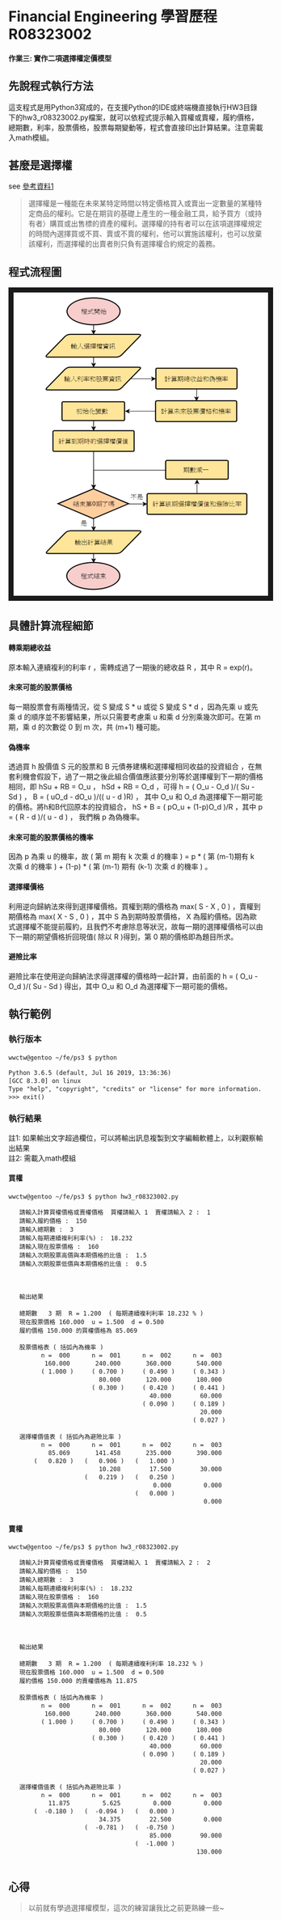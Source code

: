 # Financial Engineering  學習歷程  R08323002

#### 作業三: 實作二項選擇權定價模型

## 先說程式執行方法

這支程式是用Python3寫成的，在支援Python的IDE或終端機直接執行HW3目錄下的hw3_r08323002.py檔案，就可以依程式提示輸入買權或賣權，履約價格，總期數，利率，股票價格，股票每期變動等，程式會直接印出計算結果。注意需載入math模組。


## 甚麼是選擇權
see [參考資料1](https://wiki.mbalib.com/zh-tw/%E6%9C%9F%E6%9D%83)  
>選擇權是一種能在未來某特定時間以特定價格買入或賣出一定數量的某種特定商品的權利。它是在期貨的基礎上產生的一種金融工具，給予買方（或持有者）購買或出售標的資產的權利。選擇權的持有者可以在該項選擇權規定的時間內選擇買或不買、賣或不賣的權利，他可以實施該權利，也可以放棄該權利，而選擇權的出賣者則只負有選擇權合約規定的義務。  

## 程式流程圖

<img src="/HW3/hw3_flow.png" width = "600" height = "600" border="10" />

## 具體計算流程細節

#### 轉乘期總收益
原本輸入連續複利的利率 r ，需轉成過了一期後的總收益 R ，其中 R = exp(r)。  
#### 未來可能的股票價格
每一期股票會有兩種情況，從 S 變成 S * u 或從 S 變成 S * d ，因為先乘 u 或先乘 d 的順序並不影響結果，所以只需要考慮乘 u 和乘 d 分別乘幾次即可。在第 m 期，乘 d 的次數從 0 到 m 次，共 (m+1) 種可能。  
#### 偽機率
透過買 h 股價值 S 元的股票和 B 元債券建構和選擇權相同收益的投資組合 ，在無套利機會假設下，過了一期之後此組合價值應該要分別等於選擇權到下一期的價格相同，即 hSu + RB = O_u ， hSd + RB = O_d ，可得 h = ( O_u - O_d )/( Su - Sd ) ， B = ( uO_d - dO_u )/(( u - d )R) ， 其中 O_u 和 O_d 為選擇權下一期可能的價格。將h和B代回原本的投資組合， hS + B = ( pO_u + (1-p)O_d )/R ，其中 p = ( R - d )/( u - d ) ， 我們稱 p 為偽機率。  
#### 未來可能的股票價格的機率
因為 p 為乘 u 的機率，故 ( 第 m 期有 k 次乘 d 的機率 ) =  p * ( 第 (m-1)期有 k 次乘 d 的機率 ) + (1-p) * ( 第 (m-1) 期有 (k-1) 次乘 d 的機率 ) 。  
#### 選擇權價格
利用逆向歸納法來得到選擇權價格。買權到期的價格為 max( S - X , 0 ) ，賣權到期價格為 max( X - S , 0 ) ，其中 S 為到期時股票價格， X 為履約價格。因為歐式選擇權不能提前履約，且我們不考慮除息等狀況，故每一期的選擇權價格可以由下一期的期望價格折回現值( 除以 R )得到，第 0 期的價格即為題目所求。  
#### 避險比率
避險比率在使用逆向歸納法求得選擇權的價格時一起計算，由前面的 h = ( O_u - O_d )/( Su - Sd ) 得出，其中 O_u 和 O_d 為選擇權下一期可能的價格。  

## 執行範例

### 執行版本
```
wwctw@gentoo ~/fe/ps3 $ python
```
```
Python 3.6.5 (default, Jul 16 2019, 13:36:36) 
[GCC 8.3.0] on linux
Type "help", "copyright", "credits" or "license" for more information.
>>> exit()
```
### 執行結果
註1: 如果輸出文字超過欄位，可以將輸出訊息複製到文字編輯軟體上，以利觀察輸出結果  
註2: 需載入math模組

#### 買權
```
wwctw@gentoo ~/fe/ps3 $ python hw3_r08323002.py 
```
```
   請輸入計算買權價格或賣權價格  買權請輸入 1  賣權請輸入 2 :  1
   請輸入履約價格 :  150
   請輸入總期數 :  3
   請輸入每期連續複利利率(%) :  18.232
   請輸入現在股票價格 :  160
   請輸入次期股票高價與本期價格的比值 :  1.5
   請輸入次期股票低價與本期價格的比值 :  0.5



   輸出結果

   總期數   3 期  R = 1.200  ( 每期連續複利利率 18.232 % ) 
   現在股票價格 160.000  u = 1.500  d = 0.500
   履約價格 150.000 的買權價格為 85.069

   股票價格表 ( 括弧內為機率 )
         n =  000      n =  001      n =  002      n =  003
          160.000       240.000       360.000       540.000
         ( 1.000 )     ( 0.700 )     ( 0.490 )     ( 0.343 )
                         80.000       120.000       180.000
                       ( 0.300 )     ( 0.420 )     ( 0.441 )
                                       40.000        60.000
                                     ( 0.090 )     ( 0.189 )
                                                     20.000
                                                   ( 0.027 )

   選擇權價值表 ( 括弧內為避險比率 )
         n =  000      n =  001      n =  002      n =  003
           85.069       141.458       235.000       390.000
       (   0.820 )   (   0.906 )   (   1.000 )
                         10.208        17.500        30.000
                     (   0.219 )   (   0.250 )
                                        0.000         0.000
                                   (   0.000 )
                                                      0.000
                                              
```
#### 賣權
```
wwctw@gentoo ~/fe/ps3 $ python hw3_r08323002.py 
```
```
   請輸入計算買權價格或賣權價格  買權請輸入 1  賣權請輸入 2 :  2
   請輸入履約價格 :  150
   請輸入總期數 :  3
   請輸入每期連續複利利率(%) :  18.232
   請輸入現在股票價格 :  160
   請輸入次期股票高價與本期價格的比值 :  1.5
   請輸入次期股票低價與本期價格的比值 :  0.5



   輸出結果

   總期數   3 期  R = 1.200  ( 每期連續複利利率 18.232 % ) 
   現在股票價格 160.000  u = 1.500  d = 0.500
   履約價格 150.000 的賣權價格為 11.875

   股票價格表 ( 括弧內為機率 )
         n =  000      n =  001      n =  002      n =  003
          160.000       240.000       360.000       540.000
         ( 1.000 )     ( 0.700 )     ( 0.490 )     ( 0.343 )
                         80.000       120.000       180.000
                       ( 0.300 )     ( 0.420 )     ( 0.441 )
                                       40.000        60.000
                                     ( 0.090 )     ( 0.189 )
                                                     20.000
                                                   ( 0.027 )

   選擇權價值表 ( 括弧內為避險比率 )
         n =  000      n =  001      n =  002      n =  003
           11.875         5.625         0.000         0.000
       (  -0.180 )   (  -0.094 )   (   0.000 )
                         34.375        22.500         0.000
                     (  -0.781 )   (  -0.750 )
                                       85.000        90.000
                                   (  -1.000 )
                                                    130.000
                                              
```

## 心得
> 以前就有學過選擇權模型，這次的練習讓我比之前更熟練一些~
